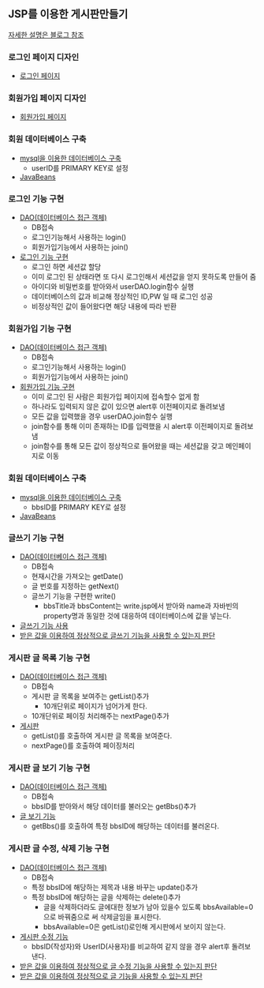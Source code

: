 ## JSP를 이용한 게시판만들기
[자세한 설명은 블로그 참조](https://velog.io/@mingmang17?tag=JSP-%EA%B2%8C%EC%8B%9C%ED%8C%90%EB%A7%8C%EB%93%A4%EA%B8%B0)
### 로그인 페이지 디자인
* [로그인 페이지](./login.jsp)
### 회원가입 페이지 디자인
* [회원가입 페이지](./join.jsp)
### 회원 데이터베이스 구축
* [mysql을 이용한 데이터베이스 구축](./database구축.txt)
  - userID를 PRIMARY KEY로 설정
* [JavaBeans](./User.java)
### 로그인 기능 구현
* [DAO(데이터베이스 접근 객체)](./UserDAO.java)
  - DB접속
  - 로그인기능해서 사용하는 login()
  - 회원가입기능에서 사용하는 join()
* [로그인 기능 구현](./loginAction.jsp)
  <ul>  
    <li>로그인 하면 세션값 할당</li>
    <li>이미 로그인 된 상태라면 또 다시 로그인해서 세션값을 얻지 못하도록 만들어 줌</li>
    <li>아이디와 비밀번호를 받아와서 userDAO.login함수 실행</li>
    <li>데이터베이스의 값과 비교해 정상적인 ID,PW 일 때 로그인 성공</li>
    <li>비정상적인 값이 들어왔다면 해당 내용에 따라 반환</li>
  </ul>  
### 회원가입 기능 구현
* [DAO(데이터베이스 접근 객체)](./UserDAO.java)
  - DB접속
  - 로그인기능해서 사용하는 login()
  - 회원가입기능에서 사용하는 join()
* [회원가입 기능 구현](./UserDAO.java)
  - 이미 로그인 된 사람은 회원가입 페이지에 접속할수 없게 함
  - 하나라도 입력되지 않은 값이 있으면 alert후 이전페이지로 돌려보냄
  - 모든 값을 입력했을 경우 userDAO.join함수 실행
  - join함수를 통해 이미 존재하는 ID를 입력했을 시 alert후 이전페이지로 돌려보냄
  - join함수를 통해 모든 값이 정상적으로 들어왔을 때는 세션값을 갖고 메인페이지로 이동
### 회원 데이터베이스 구축
* [mysql을 이용한 데이터베이스 구축](./bbs.txt)
  - bbsID를 PRIMARY KEY로 설정
* [JavaBeans](./Bbs.java)

### 글쓰기 기능 구현
* [DAO(데이터베이스 접근 객체)](./BbsDAO.java)
  - DB접속
  - 현재시간을 가져오는 getDate()
  - 글 번호를 지정하는 getNext()
  - 글쓰기 기능을 구현한 write()
    - bbsTitle과 bbsContent는 write.jsp에서 받아와 name과 자바빈의 property명과 동일한 것에 
      대응하여 데이터베이스에 값을 넣는다.
* [글쓰기 기능 사용](./write.jsp)
* [받은 값을 이용하여 정상적으로 글쓰기 기능을 사용할 수 있는지 판단](./writeAction.jsp)

### 게시판 글 목록 기능 구현
* [DAO(데이터베이스 접근 객체)](./BbsDAO.java)
  - DB접속
  - 게시판 글 목록을 보여주는 getList()추가
    - 10개단위로 페이지가 넘어가게 한다.
  - 10개단위로 페이징 처리해주는 nextPage()추가
* [게시판](./bbs.jsp)
  - getList()를 호출하여 게시판 글 목록을 보여준다.
  - nextPage()를 호출하여 페이징처리

### 게시판 글 보기 기능 구현
* [DAO(데이터베이스 접근 객체)](./BbsDAO.java)
  - DB접속
  - bbsID를 받아와서 해당 데이터를 불러오는 getBbs()추가
* [글 보기 기능](./view.jsp)
  - getBbs()를 호출하여 특정 bbsID에 해당하는 데이터를 불러온다.

### 게시판 글 수정, 삭제 기능 구현
* [DAO(데이터베이스 접근 객체)](./BbsDAO.java)
  - DB접속
  - 특정 bbsID에 해당하는 제목과 내용 바꾸는 update()추가
  - 특정 bbsID에 해당하는 글을 삭제하는 delete()추가
    - 글을 삭제하더라도 글에대한 정보가 남아 있을수 있도록 bbsAvailable=0으로 바꿔줌으로 써 
  삭제글임을 표시한다.
    - bbsAvailable=0은 getList()로인해 게시판에서 보이지 않는다.
* [게시판 수정 기능](./update.jsp)
  - bbsID(작성자)와 UserID(사용자)를 비교하여 같지 않을 경우 alert후 돌려보낸다.
* [받은 값을 이용하여 정상적으로 글 수정 기능을 사용할 수 있는지 판단](./updateAction.jsp)
* [받은 값을 이용하여 정상적으로 글  기능을 사용할 수 있는지 판단](./updateAction.jsp)
